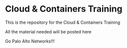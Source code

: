 # Cloud & Containers Training
This is the repository for the Cloud & Containers Training

All the material needed will be posted here

Go Palo Alto Networks!!!
